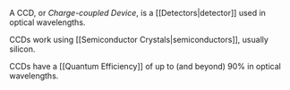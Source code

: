 A CCD, or *Charge-coupled Device*, is a [[Detectors|detector]] used in optical wavelengths.

CCDs work using [[Semiconductor Crystals|semiconductors]], usually silicon.

CCDs have a [[Quantum Efficiency]] of up to (and beyond) 90% in optical wavelengths.